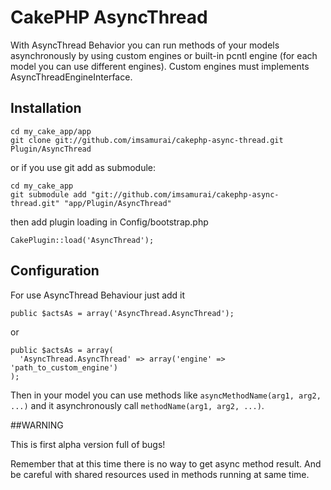 CakePHP AsyncThread
===================

With AsyncThread Behavior you can run methods of your models asynchronously
by using custom engines or built-in pcntl engine (for each model you can use different engines).
Custom engines must implements AsyncThreadEngineInterface.

## Installation

	cd my_cake_app/app
	git clone git://github.com/imsamurai/cakephp-async-thread.git Plugin/AsyncThread

or if you use git add as submodule:

	cd my_cake_app
	git submodule add "git://github.com/imsamurai/cakephp-async-thread.git" "app/Plugin/AsyncThread"

then add plugin loading in Config/bootstrap.php

	CakePlugin::load('AsyncThread');

## Configuration

For use AsyncThread Behaviour just add it

    public $actsAs = array('AsyncThread.AsyncThread');

or

    public $actsAs = array(
      'AsyncThread.AsyncThread' => array('engine' => 'path_to_custom_engine')
    );

Then in your model you can use methods like `asyncMethodName(arg1, arg2, ...)`
and it asynchronously call `methodName(arg1, arg2, ...)`.

##WARNING

This is first alpha version full of bugs!

Remember that at this time there is no way to get async method result.
And be careful with shared resources used in methods running at same time.